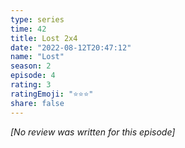 ```yaml
---
type: series
time: 42
title: Lost 2x4
date: "2022-08-12T20:47:12"
name: "Lost"
season: 2
episode: 4
rating: 3
ratingEmoji: "⭐️⭐️⭐️"
share: false
---
```


_[No review was written for this episode]_
